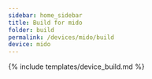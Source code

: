 ```yaml
---
sidebar: home_sidebar
title: Build for mido
folder: build
permalink: /devices/mido/build
device: mido
---
```

{% include templates/device_build.md %}
